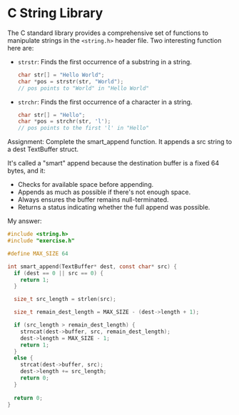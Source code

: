 # C String Library

The C standard library provides a comprehensive set of functions to manipulate strings in the `<string.h>` header file. Two interesting function here are:

- `strstr`: Finds the first occurrence of a substring in a string.

    ```c
    char str[] = "Hello World";
    char *pos = strstr(str, "World");
    // pos points to "World" in "Hello World"
    ```

- `strchr`: Finds the first occurrence of a character in a string.

    ```c
    char str[] = "Hello";
    char *pos = strchr(str, 'l');
    // pos points to the first 'l' in "Hello"
    ```

Assignment: Complete the smart_append function. It appends a src string to a dest TextBuffer struct.

It's called a "smart" append because the destination buffer is a fixed 64 bytes, and it:

- Checks for available space before appending.
- Appends as much as possible if there's not enough space.
- Always ensures the buffer remains null-terminated.
- Returns a status indicating whether the full append was possible.

My answer:
```c
#include <string.h>
#include "exercise.h"

#define MAX_SIZE 64

int smart_append(TextBuffer* dest, const char* src) {
  if (dest == 0 || src == 0) {
    return 1;
  }

  size_t src_length = strlen(src);

  size_t remain_dest_length = MAX_SIZE - (dest->length + 1);

  if (src_length > remain_dest_length) {
    strncat(dest->buffer, src, remain_dest_length);
    dest->length = MAX_SIZE - 1;
    return 1;
  }
  else {
    strcat(dest->buffer, src);
    dest->length += src_length;
    return 0;
  }
  
  return 0;
}
```
